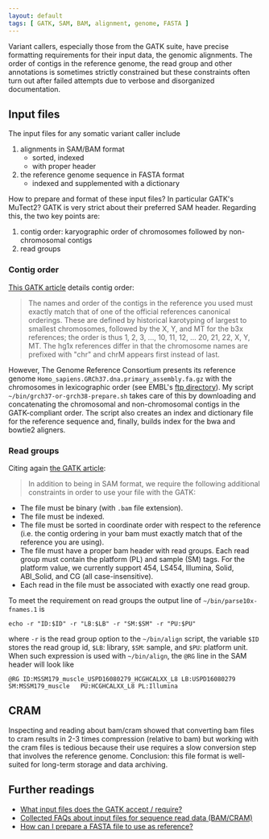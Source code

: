 ```yaml
---
layout: default
tags: [ GATK, SAM, BAM, alignment, genome, FASTA ]
---
```


Variant callers, especially those from the GATK suite, have precise formatting requirements for their input data, the genomic alignments.  The order of contigs in the reference genome, the read group and other annotations is sometimes strictly constrained but these constraints often turn out after failed attempts due to verbose and disorganized documentation.

## Input files

The input files for any somatic variant caller include

1. alignments in SAM/BAM format
    * sorted, indexed 
    * with proper header
1. the reference genome sequence in FASTA format
    * indexed and supplemented with a dictionary

How to prepare and format of these input files?  In particular GATK's MuTect2? GATK is very strict about their preferred SAM header.  Regarding this, the two key points are:

1. contig order: karyographic order of chromosomes followed by non-chromosomal contigs
1. read groups

### Contig order

[This GATK article][inputfaq] details contig order:

>The names and order of the contigs in the reference you used must exactly match that of one of the official references canonical orderings. These are defined by historical karotyping of largest to smallest chromosomes, followed by the X, Y, and MT for the b3x references; the order is thus 1, 2, 3, ..., 10, 11, 12, ... 20, 21, 22, X, Y, MT. The hg1x references differ in that the chromosome names are prefixed with "chr" and chrM appears first instead of last.

However, The Genome Reference Consortium presents its reference genome `Homo_sapiens.GRCh37.dna.primary_assembly.fa.gz` with the chromosomes in lexicographic order (see EMBL's [ftp directory][grc37primary]).  My script `~/bin/grch37-or-grch38-prepare.sh` takes care of this by downloading and concatenating the chromosomal and non-chromosomal contigs in the GATK-compliant order.  The script also creates an index and dictionary file for the reference sequence and, finally, builds index for the bwa and bowtie2 aligners.

### Read groups


Citing again [the GATK article][inputfaq]:

>In addition to being in SAM format, we require the following additional constraints in order to use your file with the GATK:

* The file must be binary (with `.bam` file extension).
* The file must be indexed.
* The file must be sorted in coordinate order with respect to the reference (i.e. the contig ordering in your bam must exactly match that of the reference you are using).
* The file must have a proper bam header with read groups. Each read group must contain the platform (PL) and sample (SM) tags. For the platform value, we currently support 454, LS454, Illumina, Solid, ABI_Solid, and CG (all case-insensitive).
* Each read in the file must be associated with exactly one read group.

To meet the requirement on read groups the output line of `~/bin/parse10x-fnames.1` is

```
echo -r "ID:$ID" -r "LB:$LB" -r "SM:$SM" -r "PU:$PU"
```

where `-r` is the read group option to the `~/bin/align` script, the variable `$ID` stores the read group id, `$LB`: library, `$SM`: sample, and `$PU`: platform unit.  When such expression is used with `~/bin/align`, the `@RG` line in the SAM header will look like

```
@RG	ID:MSSM179_muscle_USPD16080279_HCGHCALXX_L8	LB:USPD16080279	SM:MSSM179_muscle	PU:HCGHCALXX_L8	PL:Illumina
```

## CRAM

Inspecting and reading about bam/cram showed that converting bam files to cram results in 2-3 times compression (relative to bam) but working with the cram files is tedious because their use requires a slow conversion step that involves the reference genome.  Conclusion: this file format is well-suited for long-term storage and data archiving.

[inputfaq]: http://gatkforums.broadinstitute.org/gatk/discussion/1204/what-input-files-does-the-gatk-accept-require
[bamfaq]: http://gatkforums.broadinstitute.org/gatk/discussion/1317/collected-faqs-about-input-files-for-sequence-read-data-bam-cram
[fastafaq]: http://gatkforums.broadinstitute.org/gatk/discussion/1601/how-can-i-prepare-a-fasta-file-to-use-as-reference
[grc37primary]: ftp://ftp.ensembl.org/pub/grch37/current/fasta/homo_sapiens/dna/
[grc38primary]: ftp://ftp.ensembl.org/pub/current_fasta/homo_sapiens/dna/

## Further readings

* [What input files does the GATK accept / require?][inputfaq]
* [Collected FAQs about input files for sequence read data (BAM/CRAM)][bamfaq]
* [How can I prepare a FASTA file to use as reference?][fastafaq]

<!-- MathJax scripts -->
<script type="text/javascript" src="https://cdn.mathjax.org/mathjax/latest/MathJax.js?config=TeX-AMS-MML_HTMLorMML"></script>
